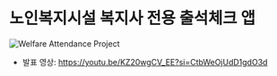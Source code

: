 # 노인복지시설 복지사 전용 출석체크 앱

![Welfare Attendance Project](https://github.com/user-attachments/assets/dfc03bfd-39a0-4771-891c-0c7346869ca1)

- 발표 영상: <a href="https://youtu.be/KZ20wgCV_EE?si=CtbWeOjUdD1gdO3d" target="_blank">https://youtu.be/KZ20wgCV_EE?si=CtbWeOjUdD1gdO3d</a>
